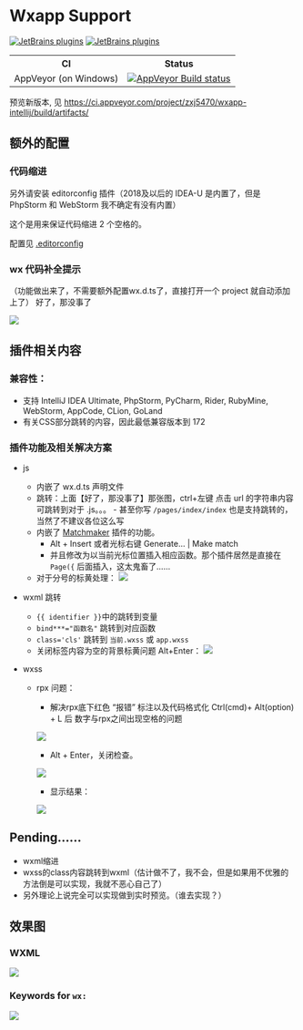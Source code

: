 # Wxapp Support
[![JetBrains plugins](https://img.shields.io/jetbrains/plugin/v/12539-wxapp-support.svg?style=flat-square)](https://plugins.jetbrains.com/plugin/12539-wxapp-support)
[![JetBrains plugins](https://img.shields.io/jetbrains/plugin/d/12539-wxapp-support.svg?style=flat-square)](https://plugins.jetbrains.com/plugin/12539-wxapp-support)
<table>
  <tr>
    <th>CI</th>
    <th>Status</th>
  </tr>
  <tr>
    <td>AppVeyor (on Windows)</td>
    <td><a href="https://ci.appveyor.com/project/zxj5470/wxapp-intellij"><img src="https://ci.appveyor.com/api/projects/status/github/zxj5470/wxapp-intellij?branch=master&svg=true" alt="AppVeyor Build status"></a></td>
  </tr>
</table>

预览新版本, 见 https://ci.appveyor.com/project/zxj5470/wxapp-intellij/build/artifacts/

## 额外的配置
### 代码缩进 
另外请安装 editorconfig 插件（2018及以后的 IDEA-U 是内置了，但是 PhpStorm 和 WebStorm 我不确定有没有内置）

这个是用来保证代码缩进 2 个空格的。

配置见 [.editorconfig](https://github.com/zxj5470/wildfire-wxapp/blob/master/.editorconfig)

### wx 代码补全提示
（功能做出来了，不需要额外配置wx.d.ts了，直接打开一个 project 就自动添加上了）
好了，那没事了

![](https://user-images.githubusercontent.com/20026798/59198181-ac79ea80-8bc5-11e9-9512-3240faeaefaf.png)

## 插件相关内容

### 兼容性：
- 支持 IntelliJ IDEA Ultimate, PhpStorm, PyCharm, Rider, RubyMine, WebStorm, AppCode, CLion, GoLand
- 有关CSS部分跳转的内容，因此最低兼容版本到 172 

### 插件功能及相关解决方案
- js
	- 内嵌了 wx.d.ts 声明文件
	- 跳转：上面【好了，那没事了】那张图，ctrl+左键 点击 url 的字符串内容可跳转到对于 .js。。。
			- 甚至你写 `/pages/index/index` 也是支持跳转的，当然了不建议各位这么写
	- 内嵌了 [Matchmaker](https://github.com/lypeer/Matchmaker) 插件的功能。
		- Alt + Insert 或者光标右键 Generate... | Make match
		- 并且修改为以当前光标位置插入相应函数。那个插件居然是直接在 `Page({` 后面插入，这太鬼畜了……
	- 对于分号的标黄处理：
	![](https://user-images.githubusercontent.com/20026798/59234137-fd1d3200-8c1d-11e9-93dc-682a69237cdc.png)
- wxml 跳转
	- `{{ identifier }}`中的跳转到变量
	- `bind***="函数名"` 跳转到对应函数
	- `class='cls'` 跳转到 `当前.wxss` 或 `app.wxss`
	- 关闭标签内容为空的背景标黄问题 Alt+Enter：
	![](https://user-images.githubusercontent.com/20026798/59233969-5042b500-8c1d-11e9-9b54-08a4cfee8fd8.png)
		
- wxss
	- rpx 问题：
		- 解决rpx底下红色 “报错” 标注以及代码格式化 Ctrl(cmd)+ Alt(option) + L 后 数字与rpx之间出现空格的问题
		
		![](https://user-images.githubusercontent.com/20026798/59233255-4a97a000-8c1a-11e9-819f-e648f7ea1ef0.png)
		- Alt + Enter，关闭检查。
		
		![](https://user-images.githubusercontent.com/20026798/59233270-58e5bc00-8c1a-11e9-9d81-736709fe2633.png)
		- 显示结果：
		
		![](https://user-images.githubusercontent.com/20026798/59233421-f214d280-8c1a-11e9-843f-57a498e8e248.png)
	

## Pending……
- wxml缩进
- wxss的class内容跳转到wxml（估计做不了，我不会，但是如果用不优雅的方法倒是可以实现，我就不恶心自己了）
- 另外理论上说完全可以实现做到实时预览。（谁去实现？）

## 效果图
### WXML
![](https://user-images.githubusercontent.com/20026798/59234019-82541700-8c1d-11e9-859a-642f1aaa2a58.png)

### Keywords for `wx:`
![](https://user-images.githubusercontent.com/20026798/59234072-c9daa300-8c1d-11e9-8af8-26d283e909af.png)